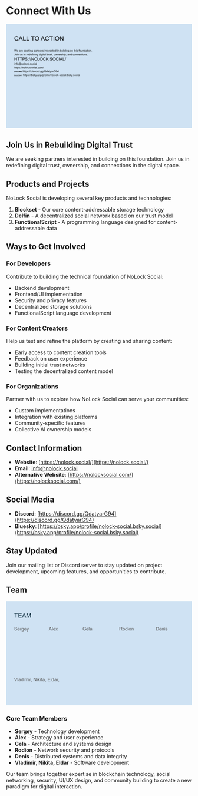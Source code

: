 # Connect With Us

![Call to Action](../assets/pdf_images/page_20.png)

## Join Us in Rebuilding Digital Trust

We are seeking partners interested in building on this foundation. Join us in redefining digital trust, ownership, and connections in the digital space.

## Products and Projects

NoLock Social is developing several key products and technologies:

1. **Blockset** - Our core content-addressable storage technology
2. **Delfin** - A decentralized social network based on our trust model
3. **FunctionalScript** - A programming language designed for content-addressable data

## Ways to Get Involved

### For Developers

Contribute to building the technical foundation of NoLock Social:
- Backend development
- Frontend/UI implementation
- Security and privacy features
- Decentralized storage solutions
- FunctionalScript language development

### For Content Creators

Help us test and refine the platform by creating and sharing content:
- Early access to content creation tools
- Feedback on user experience
- Building initial trust networks
- Testing the decentralized content model

### For Organizations

Partner with us to explore how NoLock Social can serve your communities:
- Custom implementations
- Integration with existing platforms
- Community-specific features
- Collective AI ownership models

## Contact Information

- **Website**: [https://nolock.social/](https://nolock.social/)
- **Email**: [info@nolock.social](mailto:info@nolock.social)
- **Alternative Website**: [https://nolocksocial.com/](https://nolocksocial.com/)

## Social Media

- **Discord**: [https://discord.gg/QdatyarG94](https://discord.gg/QdatyarG94)
- **Bluesky**: [https://bsky.app/profile/nolock-social.bsky.social](https://bsky.app/profile/nolock-social.bsky.social)

## Stay Updated

Join our mailing list or Discord server to stay updated on project development, upcoming features, and opportunities to contribute.

## Team

![Team](../assets/pdf_images/page_21.png)

### Core Team Members

- **Sergey** - Technology development
- **Alex** - Strategy and user experience
- **Gela** - Architecture and systems design
- **Rodion** - Network security and protocols
- **Denis** - Distributed systems and data integrity
- **Vladimir, Nikita, Eldar** - Software development

Our team brings together expertise in blockchain technology, social networking, security, UI/UX design, and community building to create a new paradigm for digital interaction.
